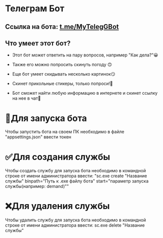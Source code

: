 # Телеграм Бот
## Ссылка на бота: [t.me/MyTelegGBot](https://t.me/MyTelegGBot)

## Что умеет этот бот?
* Этот бот может ответить на пару вопросов, например "Как дела?"😀

* Также его можно попросить скинуть погоду 🙃

* Еще бот умеет скидывать несколько картинок😏

* Скинет прикольные стикеры, только попроси!🤗

* Бот сможет найти любую информацию в интернете и скинет ссылку на нее в чат🤖

# 🔨Для запуска бота
 Чтобы запустить бота на своем ПК необходимо в файле "appsettings.json" ввести токен

# ✅Для создания службы
 Чтобы создать службу для запуска бота необходимо в командной строке от имени администратора ввести: "sc.exe create "Название службы" binpath="Путь к .exe файлу бота" start="параметр запуска службы(например: demand)""

# ❌Для удаления службы
 Чтобы удалить службу для запуска бота необходимо в командной строке от имени администратора ввести: sc.exe delete "Название службы"